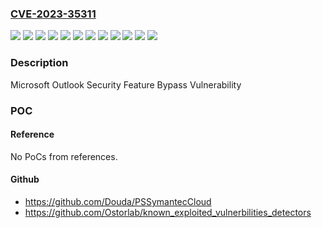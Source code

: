### [CVE-2023-35311](https://cve.mitre.org/cgi-bin/cvename.cgi?name=CVE-2023-35311)
![](https://img.shields.io/static/v1?label=Product&message=Microsoft%20365%20Apps%20for%20Enterprise&color=blue)
![](https://img.shields.io/static/v1?label=Product&message=Microsoft%20Office%202019&color=blue)
![](https://img.shields.io/static/v1?label=Product&message=Microsoft%20Office%20LTSC%202021&color=blue)
![](https://img.shields.io/static/v1?label=Product&message=Microsoft%20Outlook%202013%20Service%20Pack%201&color=blue)
![](https://img.shields.io/static/v1?label=Product&message=Microsoft%20Outlook%202013&color=blue)
![](https://img.shields.io/static/v1?label=Product&message=Microsoft%20Outlook%202016&color=blue)
![](https://img.shields.io/static/v1?label=Version&message=14.0.0%3C%2015.0.5571.1000%20&color=brighgreen)
![](https://img.shields.io/static/v1?label=Version&message=15.0.0.0%3C%2015.0.5571.1000%20&color=brighgreen)
![](https://img.shields.io/static/v1?label=Version&message=16.0.0.0%3C%2016.0.5404.1000%20&color=brighgreen)
![](https://img.shields.io/static/v1?label=Version&message=16.0.1%3C%20https%3A%2F%2Faka.ms%2FOfficeSecurityReleases%20&color=brighgreen)
![](https://img.shields.io/static/v1?label=Version&message=19.0.0%3C%20https%3A%2F%2Faka.ms%2FOfficeSecurityReleases%20&color=brighgreen)
![](https://img.shields.io/static/v1?label=Vulnerability&message=Security%20Feature%20Bypass&color=brighgreen)

### Description

Microsoft Outlook Security Feature Bypass Vulnerability

### POC

#### Reference
No PoCs from references.

#### Github
- https://github.com/Douda/PSSymantecCloud
- https://github.com/Ostorlab/known_exploited_vulnerbilities_detectors

